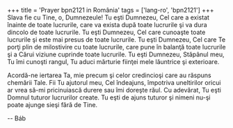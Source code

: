 +++
title = 'Prayer bpn2121 in România'
tags = ['lang-ro', 'bpn2121']
+++
Slava fie cu Tine, o, Dumnezeule! Tu eşti Dumnezeu, Cel care a existat înainte de toate lucrurile, care va exista după toate lucrurile şi va dura dincolo de toate lucrurile. Tu eşti Dumnezeu, Cel care cunoaşte toate lucrurile şi este mai presus de toate lucrurile. Tu eşti Dumnezeu, Cel care Te porţi plin de milostivire cu toate lucrurile, care pune în balanţă toate lucrurile şi a Cărui viziune cuprinde toate lucrurile. Tu eşti Dumnezeu, Stăpânul meu, Tu îmi cunoşti rangul, Tu aduci mărturie fiinţei mele lăuntrice şi exterioare.

Acordă-ne iertarea Ta, mie precum şi celor credincioşi care au răspuns chemării Tale. Fii Tu ajutorul meu, Cel îndeajuns, împotriva uneltirilor oricui ar vrea să-mi pricinuiască durere sau îmi doreşte răul. Cu adevărat, Tu eşti Domnul tuturor lucrurilor create. Tu eşti de ajuns tuturor şi nimeni nu-şi poate ajunge sieşi fără de Tine.

-- Báb
